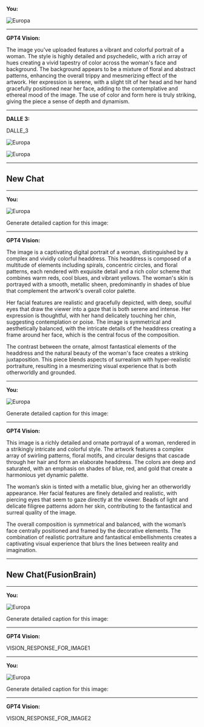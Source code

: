 **You:**

![Europa](/1162636050942922772-dalle3-0.jpg)

------------------

**GPT4 Vision:**

The image you've uploaded features a vibrant and colorful portrait of a woman. The style is highly detailed and psychedelic, with a rich array of hues creating a vivid tapestry of color across the woman's face and background. The background appears to be a mixture of floral and abstract patterns, enhancing the overall trippy and mesmerizing effect of the artwork. Her expression is serene, with a slight tilt of her head and her hand gracefully positioned near her face, adding to the contemplative and ethereal mood of the image. The use of color and form here is truly striking, giving the piece a sense of depth and dynamism.

------------------

**DALLE 3:**

DALLE_3


![Europa](/1162636050942922772-dalle3-1.png)

![Europa](/1162636050942922772-dalle3-2.png)

------------------

## New Chat

------------------

**You:**

![Europa](/1162636050942922772-dalle3-2.png)

Generate detailed caption for this image:

------------------

**GPT4 Vision:**

The image is a captivating digital portrait of a woman, distinguished by a complex and vividly colorful headdress. This headdress is composed of a multitude of elements including spirals, concentric circles, and floral patterns, each rendered with exquisite detail and a rich color scheme that combines warm reds, cool blues, and vibrant yellows. The woman's skin is portrayed with a smooth, metallic sheen, predominantly in shades of blue that complement the artwork's overall color palette.

Her facial features are realistic and gracefully depicted, with deep, soulful eyes that draw the viewer into a gaze that is both serene and intense. Her expression is thoughtful, with her hand delicately touching her chin, suggesting contemplation or poise. The image is symmetrical and aesthetically balanced, with the intricate details of the headdress creating a frame around her face, which is the central focus of the composition.

The contrast between the ornate, almost fantastical elements of the headdress and the natural beauty of the woman's face creates a striking juxtaposition. This piece blends aspects of surrealism with hyper-realistic portraiture, resulting in a mesmerizing visual experience that is both otherworldly and grounded.

------------------

**You:**

![Europa](/1162636050942922772-dalle3-1.png)

Generate detailed caption for this image:

------------------

**GPT4 Vision:**

This image is a richly detailed and ornate portrayal of a woman, rendered in a strikingly intricate and colorful style. The artwork features a complex array of swirling patterns, floral motifs, and circular designs that cascade through her hair and form an elaborate headdress. The colors are deep and saturated, with an emphasis on shades of blue, red, and gold that create a harmonious yet dynamic palette.

The woman’s skin is tinted with a metallic blue, giving her an otherworldly appearance. Her facial features are finely detailed and realistic, with piercing eyes that seem to gaze directly at the viewer. Beads of light and delicate filigree patterns adorn her skin, contributing to the fantastical and surreal quality of the image.

The overall composition is symmetrical and balanced, with the woman’s face centrally positioned and framed by the decorative elements. The combination of realistic portraiture and fantastical embellishments creates a captivating visual experience that blurs the lines between reality and imagination.

------------------

## New Chat(FusionBrain)

------------------

**You:**

![Europa](/1162636050942922772-FusionBrain-1.png)

Generate detailed caption for this image:

------------------

**GPT4 Vision:**

VISION_RESPONSE_FOR_IMAGE1

------------------

**You:**

![Europa](/1162636050942922772-FusionBrain-2.png)

Generate detailed caption for this image:

------------------

**GPT4 Vision:**

VISION_RESPONSE_FOR_IMAGE2
